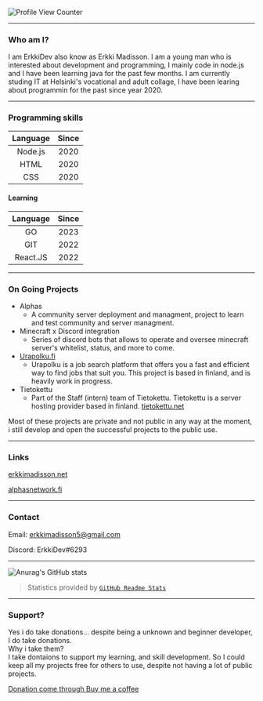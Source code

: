 ![Profile View Counter](https://komarev.com/ghpvc/?username=erkkimadisson)

---

### Who am I?
I am ErkkiDev also know as Erkki Madisson.
I am a young man who is interested about development and programming, I mainly code in node.js and I have been learning java for the past few months.
I am currently studing IT at Helsinki's vocational and adult collage, I have been learing about programmin for the past since year 2020.

---
### Programming skills

| Language | Since |
|:--------:|:-----:|
|  Node.js |  2020 |
| HTML     | 2020  |
| CSS      | 2020  |

#### Learning

| Language | Since |
|:--------:|:-----:|
|  GO      |  2023 |
| GIT | 2022 |
| React.JS | 2022 |

---
### On Going Projects

- Alphas
  - A community server deployment and managment, project to learn and test community and server managment.
- Minecraft x Discord integration
  - Series of discord bots that allows to operate and oversee minecraft server's whitelist, status, and more to come.
- [Urapolku.fi]
  - Urapolku is a job search platform that offers you a fast and efficient way to find jobs that suit you. This project is based in finland, and is heavily work in progress.
- Tietokettu
  - Part of the Staff (intern) team of Tietokettu. Tietokettu is a server hosting provider based in finland. [tietokettu.net]


Most of these projects are private and not public in any way at the moment, i still develop and open the successful projects to the public use.

---
### Links

[erkkimadisson.net]

[alphasnetwork.fi]



---
### Contact

Email: [erkkimadisson5@gmail.com]

Discord: ErkkiDev#6293

---
![Anurag's GitHub stats](https://github-readme-stats.vercel.app/api?username=erkkimadisson&show_icons=true)
> Statistics provided by [`GitHub Readme Stats`]
---
### Support?
Yes i do take donations... despite being a unknown and beginner developer, I do take donations.  
Why i take them?  
I take dontaions to support my learning, and skill development. So I could keep all my projects free for others to use, despite not having a lot of public projects.

[Donation come through Buy me a coffee](https://www.buymeacoffee.com/ErkkiDev "Yeyyy you are at least considering of support :D")



[`GitHub Readme Stats`]: https://github.com/anuraghazra/github-readme-stats
[erkkimadisson5@gmail.com]: mailto:erkkimadisson5@gmail.com
[erkkimadisson.net]: https://erkkimadisson.net
[alphasnetwork.fi]: https://alphasnetwork.fi
[Urapolku.fi]: https://urapolku.fi
[tietokettu.net]: https://tietokettu.net

